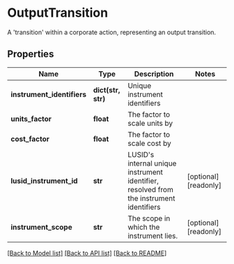 # OutputTransition

A 'transition' within a corporate action, representing an output transition.

## Properties
Name | Type | Description | Notes
------------ | ------------- | ------------- | -------------
**instrument_identifiers** | **dict(str, str)** | Unique instrument identifiers | 
**units_factor** | **float** | The factor to scale units by | 
**cost_factor** | **float** | The factor to scale cost by | 
**lusid_instrument_id** | **str** | LUSID&#39;s internal unique instrument identifier, resolved from the instrument identifiers | [optional] [readonly] 
**instrument_scope** | **str** | The scope in which the instrument lies. | [optional] [readonly] 

[[Back to Model list]](../README.md#documentation-for-models) [[Back to API list]](../README.md#documentation-for-api-endpoints) [[Back to README]](../README.md)


